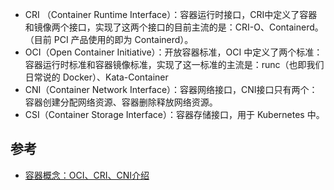 - CRI （Container Runtime Interface）：容器运行时接口，CRI中定义了容器和镜像两个接口，实现了这两个接口的目前主流的是：CRI-O、Containerd。（目前 PCI 产品使用的即为 Containerd）。
- OCI（Open Container Initiative）：开放容器标准，OCI 中定义了两个标准：容器运行时标准和容器镜像标准，实现了这一标准的主流是：runc（也即我们日常说的 Docker）、Kata-Container
- CNI（Container Network Interface）：容器网络接口，CNI接口只有两个：容器创建分配网络资源、容器删除释放网络资源。
- CSI（Container Storage Interface）：容器存储接口，用于 Kubernetes 中。


## 参考

- [容器概念：OCI、CRI、CNI介绍](https://github.com/penglongli/blog/issues/126)
